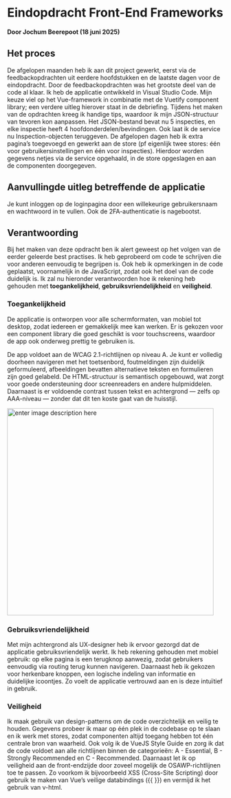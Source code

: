 
# Eindopdracht Front-End Frameworks
 **Door Jochum Beerepoot (18 juni 2025)**

## Het proces

De afgelopen maanden heb ik aan dit project gewerkt, eerst via de feedbackopdrachten uit eerdere hoofdstukken en de laatste dagen voor de eindopdracht. Door de feedbackopdrachten was het grootste deel van de code al klaar. Ik heb de applicatie ontwikkeld in Visual Studio Code. Mijn keuze viel op het Vue-framework in combinatie met de Vuetify component library; een verdere uitleg hierover staat in de debriefing. Tijdens het maken van de opdrachten kreeg ik handige tips, waardoor ik mijn JSON-structuur van tevoren kon aanpassen. Het JSON-bestand bevat nu 5 inspecties, en elke inspectie heeft 4 hoofdonderdelen/bevindingen. Ook laat ik de service nu Inspection-objecten teruggeven. De afgelopen dagen heb ik extra pagina’s toegevoegd en gewerkt aan de store (pf eigenlijk twee stores: één voor gebruikersinstellingen en één voor inspecties). Hierdoor worden gegevens netjes via de service opgehaald, in de store opgeslagen en aan de componenten doorgegeven.

## Aanvullingde uitleg betreffende de applicatie
Je kunt inloggen op de loginpagina door een willekeurige gebruikersnaam en wachtwoord in te vullen. Ook de 2FA-authenticatie is nagebootst.

## Verantwoording
Bij het maken van deze opdracht ben ik alert geweest op het volgen van de eerder geleerde best practises. Ik heb geprobeerd om code te schrijven die voor anderen eenvoudig te begrijpen is. Ook heb ik opmerkingen in de code geplaatst, voornamelijk in de JavaScript, zodat ook het doel van de code duidelijk is. Ik zal nu hieronder verantwoorden hoe ik rekening heb gehouden met **toegankelijkheid**, **gebruiksvriendelijkheid** en **veiligheid**.

### Toegankelijkheid
De applicatie is ontworpen voor alle schermformaten, van mobiel tot desktop, zodat iedereen er gemakkelijk mee kan werken. Er is gekozen voor een component library die goed geschikt is voor touchscreens, waardoor de app ook onderweg prettig te gebruiken is.

De app voldoet aan de WCAG 2.1-richtlijnen op niveau A. Je kunt er volledig doorheen navigeren met het toetsenbord, foutmeldingen zijn duidelijk geformuleerd, afbeeldingen bevatten alternatieve teksten en formulieren zijn goed gelabeld. De HTML-structuur is semantisch opgebouwd, wat zorgt voor goede ondersteuning door screenreaders en andere hulpmiddelen. Daarnaast is er voldoende contrast tussen tekst en achtergrond — zelfs op AAA-niveau — zonder dat dit ten koste gaat van de huisstijl.

<img src="https://img001.prntscr.com/file/img001/IaW1kyVtQsazK-PJBjwHog.png" alt="enter image description here" width="480" />

### Gebruiksvriendelijkheid
Met mijn achtergrond als UX-designer heb ik ervoor gezorgd dat de applicatie gebruiksvriendelijk werkt. Ik heb rekening gehouden met mobiel gebruik: op elke pagina is een terugknop aanwezig, zodat gebruikers eenvoudig via routing terug kunnen navigeren. Daarnaast heb ik gekozen voor herkenbare knoppen, een logische indeling van informatie en duidelijke icoontjes. Zo voelt de applicatie vertrouwd aan en is deze intuïtief in gebruik.

### Veiligheid
Ik maak gebruik van design-patterns om de code overzichtelijk en veilig te houden. Gegevens probeer ik maar op één plek in de codebase op te slaan en ik werk met stores, zodat componenten altijd toegang hebben tot één centrale bron van waarheid. Ook volg ik de VueJS Style Guide en zorg ik dat de code voldoet aan alle richtlijnen binnen de categorieën: A - Essential, B - Strongly Recommended en C - Recommended. Daarnaast let ik op veiligheid aan de front-endzijde door zoveel mogelijk de OSAWP-richtlijnen toe te passen. Zo voorkom ik bijvoorbeeld XSS (Cross-Site Scripting) door gebruik te maken van Vue’s veilige databindings ({{ }}) en vermijd ik het gebruik van v-html.